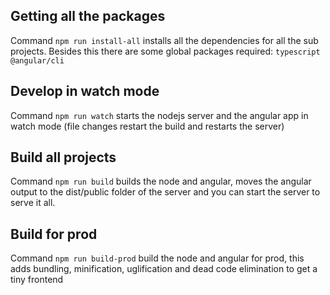 ## Getting all the packages

Command `npm run install-all` installs all the dependencies for all the sub projects. Besides this there are some global packages required: `typescript @angular/cli`

## Develop in watch mode

Command `npm run watch` starts the nodejs server and the angular app in watch mode (file changes restart the build and restarts the server)

## Build all projects

Command `npm run build` builds the node and angular, moves the angular output to the dist/public folder of the server and you can start the server to serve it all.

## Build for prod

Command `npm run build-prod` build the node and angular for prod, this adds bundling, minification, uglification and dead code elimination to get a tiny frontend